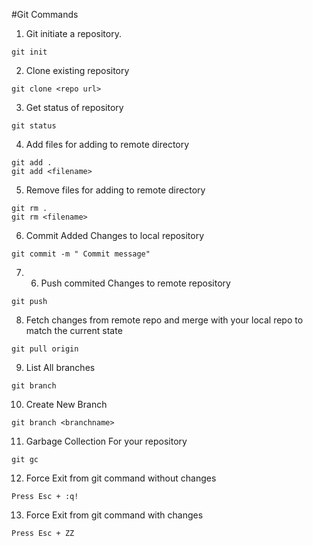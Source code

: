 #Git Commands

1. Git initiate a repository.

```
git init
```
2. Clone existing repository

```
git clone <repo url>
```
3. Get status of repository
```
git status
```
4. Add files for adding to remote directory

```
git add .
git add <filename>
```
5. Remove files for adding to remote directory

```
git rm .
git rm <filename>
```
6. Commit Added Changes to local repository
```
git commit -m " Commit message"
```
7. 6. Push commited Changes to remote repository
```
git push
```
8. Fetch changes from remote repo and merge with your local repo to match the current state

```
git pull origin
```
9. List All branches
```
git branch
```
10. Create New Branch
```
git branch <branchname>
```
11. Garbage Collection For your repository
```
git gc
```
12. Force Exit from git command without changes
```
Press Esc + :q! 
```
13. Force Exit from git command with changes
```
Press Esc + ZZ 
```
